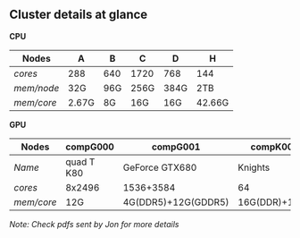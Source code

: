 ## Cluster details at glance

**CPU**

Nodes | A | B  | C | D | H | 
--- | --- | ---| ---| ---| ---
*cores* | 288 | 640 | 1720 | 768 | 144
*mem/node* | 32G | 96G | 256G | 384G | 2TB
*mem/core* |  2.67G | 8G | 16G | 16G | 42.66G


**GPU**

Nodes | compG000 | compG001  | compK000 |
--- | --- | ---| ---
*Name* | quad T K80 | GeForce GTX680 | Knights |
*cores* | 8x2496 | 1536+3584 | 64 | 64 | 2TB
*mem/core* |  12G | 4G(DDR5)+12G(GDDR5) | 16G(DDR)+192G |


*Note: Check pdfs sent by Jon for more details*



